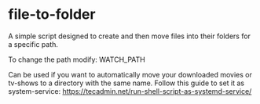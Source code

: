 # file-to-folder
A simple script designed to create and then move files into their folders for a specific path.

To change the path modify: WATCH_PATH

Can be used if you want to automatically move your downloaded movies or tv-shows to a directory with the same name.
Follow this guide to set it as system-service: https://tecadmin.net/run-shell-script-as-systemd-service/

